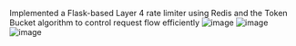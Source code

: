 Implemented a Flask-based Layer 4 rate limiter using Redis and the Token Bucket algorithm to control request flow efficiently
![image](https://github.com/user-attachments/assets/1875449c-9192-4bec-93d9-593991903467)
![image](https://github.com/user-attachments/assets/12a9283f-902d-4bea-82ed-c3967a1ab054)
![image](https://github.com/user-attachments/assets/6fcaedcf-2121-4c03-a55e-81828c8ba530)

